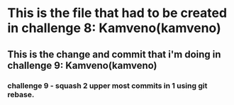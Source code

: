# This is the file that had to be created in challenge 8: Kamveno(kamveno)
## This is the change and commit that i'm doing in challenge 9: Kamveno(kamveno)
### challenge 9 - squash 2 upper most commits in 1 using git rebase. 